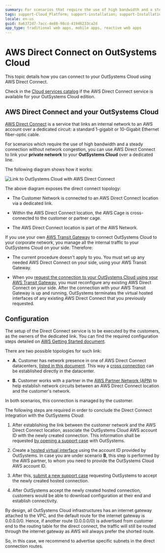 ```yaml
---
summary: For scenarios that require the use of high bandwidth and a steady connection without network congestion, learn how to set up AWS Direct Connect linking your private network with OutSystems Cloud over a dedicated line.
tags: support-Cloud_Platform; support-installation; support-Installation_Configuration; support-maintenance; support-devOps
locale: en-us
guid: 8a6372d7-7acc-4e88-98cd-41946233ca2d
app_type: traditional web apps, mobile apps, reactive web apps
---
```


# AWS Direct Connect on OutSystems Cloud

This topic details how you can connect to your OutSystems Cloud using AWS Direct Connect.

<div class="info" markdown="1">

Check in the [Cloud services catalog](https://success.outsystems.com/Support/Enterprise_Customers/OutSystems_Support/Cloud_services_catalog) if the AWS Direct Connect service is available for your OutSystems Cloud edition.

</div>

## AWS Direct Connect and your OutSystems Cloud

[AWS Direct Connect](http://docs.aws.amazon.com/directconnect/latest/UserGuide/Welcome.html) is a service that links an internal network to an AWS account over a dedicated circuit: a standard 1-gigabit or 10-Gigabit Ethernet fiber-optic cable.

For scenarios which require the use of high bandwidth and a steady connection without network congestion, you can use AWS Direct Connect to link your **private network** to your **OutSystems Cloud** over a dedicated line.

The following diagram shows how it works:

![Link to OutSystems Cloud with AWS Direct Connect](images/aws-direct-connect-outsystems-cloud_0.png)

The above diagram exposes the direct connect topology:

* The Customer Network is connected to an AWS Direct Connect location via a dedicated link.

* Within the AWS Direct Connect location, the AWS Cage is cross-connected to the customer or partner cage.

* The AWS Direct Connect location is part of the AWS Network.

<div class="info" markdown="1">

If you use your own [AWS Transit Gateway](https://aws.amazon.com/transit-gateway/) to connect OutSystems Cloud to your corporate network, you manage all the internal traffic to your OutSystems Cloud on your side. Therefore:

* The current procedure doesn't apply to you. You must set up any needed AWS Direct Connect on your side, using your AWS Transit Gateway.

* When you [request the connection to your OutSystems Cloud using your AWS Transit Gateway](connect-tgw.md), you must reconfigure any existing AWS Direct Connect on your side. After the connection with your AWS Transit Gateway is up and running, OutSystems terminates the virtual hosted interfaces of any existing AWS Direct Connect that you previously requested.

</div>

## Configuration

The setup of the Direct Connect service is to be executed by the customers, as the owners of the dedicated link. You can find the required configuration steps detailed on [AWS Getting Started document](http://docs.aws.amazon.com/directconnect/latest/UserGuide/getting_started.html).

There are two possible topologies for such link:

* **A.** Customer has network presence in one of AWS Direct Connect datacenters, [listed in this document](https://aws.amazon.com/directconnect/details/). This way a [cross connection](http://docs.aws.amazon.com/directconnect/latest/UserGuide/Colocation.html) can be established directly in the datacenter.

* **B.** Customer works with a partner in the [AWS Partner Network (APN)](http://docs.aws.amazon.com/directconnect/latest/UserGuide/Colocation.html) to help establish network circuits between an AWS Direct Connect location and the customer's network.

In both scenarios, this connection is managed by the customer.

The following steps are required in order to conclude the Direct Connect integration with the OutSystems Cloud:

1. After establishing the link between the customer network and the AWS Direct Connect location, associate the OutSystems Cloud AWS account ID with the newly created connection. This information shall be requested [by opening a support case](https://success.outsystems.com/Support) with OutSystems.

2. Create a [hosted virtual interface](http://docs.aws.amazon.com/directconnect/latest/UserGuide/createhostedvirtualinterface.html) using the account ID provided by OutSystems. In case you are under scenario **B**, this step is performed by the AWS partner, to whom you need to provide the OutSystems Cloud AWS account ID.

3. After this, [submit a new support case](https://success.outsystems.com/Support) requesting OutSystems to accept the newly created hosted connection.

4. After OutSystems accept the newly created hosted connection, customers would be able to download configuration at their end and establish connectivity.

<div class="info" markdown="1">

By design, all OutSystems Cloud infrastructures has an internet gateway attached to the VPC, and the default route for the internet gateway is 0.0.0.0/0. Hence, if another route (0.0.0.0/0) is advertised from customer end to the routing table for the direct connect, the traffic will still be routed through the internet gateway as AWS will always prefer the shorted route.

So, in this case, we recommend to advertise specific subnets in the direct connection routes.

</div>
